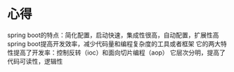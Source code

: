 # 心得
spring boot的特点：简化配置，启动快速，集成性很高，自动配置，扩展性高
spring boot提高开发效率，减少代码量和编程复杂度的工具或者框架
它的两大特性提高了开发率：控制反转（ioc）和面向切片编程（aop）
它层次分明，提高了代码可读性，逻辑性